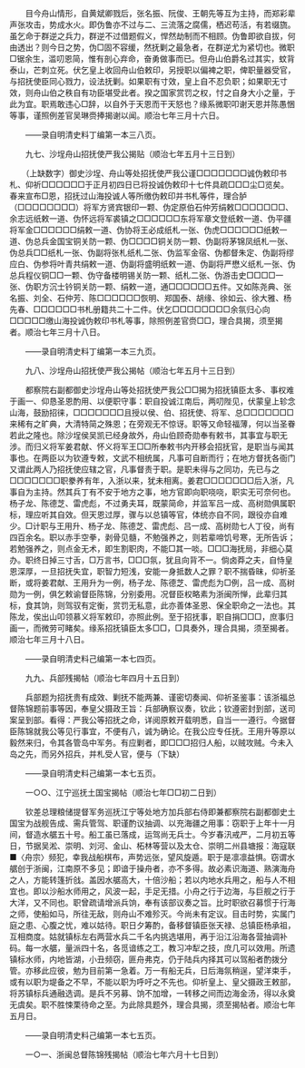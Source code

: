 <!-- { "loadSidebar": true } -->
　　目今舟山情形，自黄斌卿戮后，张名振、阮俊、王朝先等互为主持，而郑彩辈声张攻击，势成水火。即伪鲁亦不过与二、三流落之腐儒，栖迟苟活，有若缀旒。虽乞命于群逆之兵力，群逆不过借题假义，悍然劫制而不相顾。伪鲁即欲自拔，何由透出？则今日之势，伪□固不容缓，然抚剿之最急者，在群逆尤为紧切也。微职□锯余生，滥叨恩简，惟有剖心弃命，奋勇做事而已。但舟山伯爵名过其实，蚊背泰山，芒刺立死。伏乞皇上收回舟山伯敕印，另授职以偏裨之职，俾职量器受官，与招抚使臣同心戮力，设法抚剿。如果职有寸效，皇上自不忍负职；如果职无寸效，则舟山伯之秩自有功臣堪受此者。揆之国家赏罚之权，忖之自身大小之量，于此为宜。职焉敢违心□辞，以自外于天恩而干天怒也？缘系微职叩谢天恩并陈愚悃等事，谨照例差官吴琳赍捧揭谢以闻。顺治七年三月十六日。

　　——录自明清史料丁编第一本三八页。

　　九七、沙埕舟山招抚使严我公揭贴（顺治七年五月十三日到）

　　（上缺数字）御史沙埕、舟山等处招抚使严我公谨□□□□□□□诚伪敕印书札、仰祈□□□□□□于正月初四日已将投诚伪敕印十七件具疏□□□尘□览矣。春来宣布□恩，招抚过山海投诚人等所缴伪敕印并书札等件，理合胪（□□□□□□□□）将军方贤宾银印一颗、伪定原伯石仲芳绢敕□□□□□□□、余志远纸敕一道、伪怀远将军裘镇之□□□□□□东将军章文登纸敕一道、伪平疆将军金□□□□□□绢敕一道、伪协将王必成纸札一张、伪虎□□□□□□纸敕一道、伪总兵金国宝铜关防一颗、伪□□□□铜关防一颗、伪副将茅锦凤纸札一张、伪总兵□□纸札一张、伪副将张札纸札二张、伪监军金宿、伪都督朱定、伪副将缪应白、伪参将叶青共绢敕一道、伪副将盛明纸敕一道、伪副将严懋义纸札一张、伪总兵程仪铜□□一颗、伪守备楼明锡关防一颗、纸札二张、伪游击史□□□□一张、伪职方沉士钤铜关防一颗、绢敕一道，通□□□□□□五件。又如陈尧典、张名振、刘全、石仲芳、陈□□□□□□恢明、郑国泰、胡缘、徐如云、徐大雅、杨先春、□□□□□□书札册籍共二十二件。伏乞□□□□□□□□余氛归心向□□□□□缴山海投诚伪敕印书札等事，除照例差官赍□□，理合具揭，须至揭者。顺治七年三月十八日。

　　——录自明清史料丁编第一本三九页。

　　九八、沙埕舟山招抚使严我公揭帖（顺治七年五月十三日到）

　　都察院右副都御史沙埕舟山等处招抚使严我公□□揭为招抚镇臣太多、事权难于画一、仰恳圣恩酌用、以便职守事：职自投诚江南后，两叨陛见，伏蒙皇上轸念山海，鼓励招徕，□□□□□□□且授以侯、伯、招抚使、将军、总□□□□□□□来稀有之旷典，大清特简之殊恩；在旁观无不惊讶。职等又命轻福薄，何以当圣眷若此之隆也。除沙埕侯吴凯已经身故外，舟山伯顾奇勋奉有敕书，其事宜与职无涉。而归义将军姜君献、怀义将军王□□所奉敕书内开移会招抚官，是职当与闻其事也。在两臣以为钦遵专敕，文武不相统属，凡事可自断而行；在地方督抚各衙门又谓此两人乃招抚使应辖之官，凡事督责于职。是职未得与之同功，先已与之□□□□□□□职豢养有年，入浙以来，犹未相离。姜君□□□□□□□后入浙，凡事自为主持。然其兵丁有不安于地方之事，地方官即向职哓哓，职实无可奈何也。杨子龙、陈德芝、雷虎彪，不过勇夫耳，既蒙简命，并监军吕一成、高树勋俱属职标，理应听其自效。但天恩过厚，骤与以总镇等官，体统亦自不同，跟役亦自难少。□计职与王用升、杨子龙、陈德芝、雷虎彪、吕一成、高树勋七人丁役，尚有四百余名。职以赤手空拳，剥骨见髓，不勉强养之，则若辈啼饥号寒，无所告诉；若勉强养之，则点金无术，即生割职肉，不能□其一啖。□□□海抚局，非细心莫办。职终日掉三寸舌，□万言书，□□□氛，犹且向背不一。倘卤莽之夫，自恃皇恩深厚，一旦招抚失宜，职智力短浅，安能一身抵数人之罪？职不揣昏昧，仰祈圣断，或将姜君献、王用升为一例，杨子龙、陈德芝、雷虎彪为□例，吕一成、高树勋为一例，俱乞敕谕督臣陈锦，分别委用。况督臣权略素为浙闽所惮，此辈归其标，食其饷，则驾驭有定衡，赏罚无私意，此亦善体圣恩、保全职命之一法也。其陈龙，俟出山叩领慕义将军敕印，亦照此例。至于招抚事，职自捐□□□，庶事归画一，而微劳可睹矣。缘系招抚镇臣太多□□，□具奏外，理合具揭，须至揭者。顺治七年三月十八日。

　　——录自明清史料己编第一本七四页。

　　九九、兵部残揭帖（顺治七年四月十五日到）

　　兵部题为招抚贵有成效、剿抚不能两兼、谨密切奏闻、仰祈圣鉴事：该浙福总督陈锦题前事等因，奉皇父摄政王旨：兵部确察议奏，钦此；钦遵密封到部，送司案呈到部。看得：严我公等招抚之命，详阅原敕开载明悉，自当一一遵行。今据督臣陈锦就我公等见行事宜，不便有八，诚为确论。在我公应专任抚。王用升等原以毅然来归，令其各管岛中军务。有应剿者，即□□□招归人船，以贼攻贼。今未入岛之先，而另外招兵，并札受人官，便与（下缺）

　　——录自明清史料己编第一本七五页。

　　一○○、江宁巡抚土国宝揭帖（顺治七年□□初二日到）

　　钦差总理粮储提督军务巡抚江宁等处地方加兵部右侍即兼都察院右副都御史土国宝为战舰告成、需兵管驾、职谨酌议抽调、以充海疆之用事：窃职于上年十一月间，督造水艍五十号。船工虽已落成，运驾尚无兵士。今岁春汛戒严，二月初五等日，节据吴淞、崇明、刘河、金山、柘林等营以及太仓、崇明二州县塘报：海寇联■〈舟宗〉频犯，幸我战船棋布，声势远张，望风旋遁。职于是凛凛益惧。窃谓水艍创于浙闽，江南原不多见；即谙于操舟者，亦不多得。故必素识海道、熟演海舟之人，方能转篷折戗。盖因水艍高大，十倍沙船；若以内地水兵用之，船与人不相宜也。即以沙船水师用之，风波一起，手足无措。小舟之行于边海，与巨舰之行于大洋，又不同也。职曾疏请增派兵饷，奉有该部议奏之旨。比时职欲召募惯于行海之师，使船如马，所往无敌，则舟山不难殄灭。今尚未有定议。目击时势，实属门庭之患、心腹之忧，难以姑待。职日夕筹酌，备移督镇臣张天禄、总镇臣杨承祖，互相商度。姑就镇标左右两营水兵二千名内挑选堪用，再于沿江沿海各营抽调补码。每一水艍，量派四十名，各觅谙练之工，教习冲犁之技，庶几可以效用。所遗镇标水师，内地皆湖，小丑频窃，匪舟弗克，仍于陆兵内择其可以驾船者酌拨分管。亦移此应彼，勉为目前第一急着。万一有船无兵，日后海氛稍逞，望洋束手，或有以职为堤备之不早，不能以职为呼吁之不先也。仰祈皇上、皇父摄政王敕部，将苏镇标兵通融选调。是兵不另募、饷不加增，一转移之间而边海金汤，得以永奠无虞矣。职不胜悚栗待命之至。为此除具题外，理合具揭，须至揭帖者。顺治七年五月日。

　　——录自明清史料己编第一本七五页。

　　一○一、浙闽总督陈锦残揭帖（顺治七年六月十七日到）

